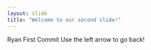 ```yaml
---
layout: slide
title: "Welcome to our second slide!"
---
```

Ryan First Commit
Use the left arrow to go back!
